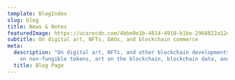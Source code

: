```yaml
---
template: BlogIndex
slug: blog
title: News & Notes
featuredImage: https://ucarecdn.com/4bbe0e1b-4814-4910-b1be-2968822a12dd/-/crop/1998x898/0,181/-/preview/
subtitle: On digital art, NFTs, DAOs, and blockchain commerce
meta:
  description: "On digital art, NFTs, and other blockchain developments. Get info
    on non-fungible tokens, art on the blockchain, blockchain data, and more. "
  title: Blog Page
---
```

